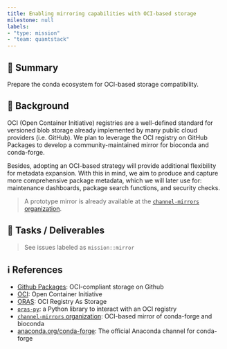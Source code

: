 ```yaml
---
title: Enabling mirroring capabilities with OCI-based storage
milestone: null
labels:
- "type: mission"
- "team: quantstack"
---
```


## 📌 Summary

Prepare the conda ecosystem for OCI-based storage compatibility.

## 📝 Background

OCI (Open Container Initiative) registries are a well-defined standard for versioned blob storage already implemented by many public cloud providers (i.e. GitHub). 
We plan to leverage the OCI registry on GitHub Packages to develop a community-maintained mirror for bioconda and conda-forge. 

Besides, adopting an OCI-based strategy will provide additional flexibility for metadata expansion. 
With this in mind, we aim to produce and capture more comprehensive package metadata, which we will later use for: maintenance dashboards, package search functions, and security checks.

> A prototype mirror is already available at the [`channel-mirrors` organization](https://github.com/orgs/channel-mirrors/packages).

## 🚀 Tasks / Deliverables

> See issues labeled as `mission::mirror`

## ℹ️ References

- [Github Packages](https://github.com/features/packages): OCI-compliant storage on Github
- [OCI](https://opencontainers.org/): Open Container Initiative
- [ORAS](https://oras.land/): OCI Registry As Storage
- [`oras-py`](https://github.com/oras-project/oras-py): a Python library to interact with an OCI registry
- [`channel-mirrors` organization](https://github.com/orgs/channel-mirrors/packages): OCI-based mirror of conda-forge and bioconda
- [anaconda.org/conda-forge](https://anaconda.org/conda-forge): The official Anaconda channel for conda-forge